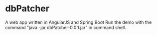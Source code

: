 # dbPatcher
A web app written in AngularJS and Spring Boot
Run the demo with the command "java -jar dbPatcher-0.0.1.jar" in command shell.